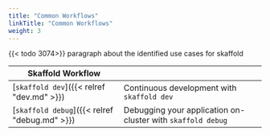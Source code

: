 ```yaml
---
title: "Common Workflows"
linkTitle: "Common Workflows"
weight: 3
---
```


{{< todo 3074>}} paragraph about the identified use cases for skaffold

| Skaffold Workflow | |
|----------|---|
| [`skaffold dev`]({{< relref "dev.md" >}}) | Continuous development with `skaffold dev` |
| [`skaffold debug`]({{< relref "debug.md" >}}) | Debugging your application on-cluster with `skaffold debug` |
